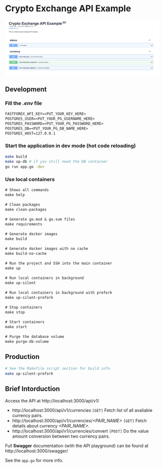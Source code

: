 # Crypto Exchange API Example

![Crypto Exchange API Example](./api-preview.png)

## Development

### Fill the *.env* file

```
FASTFOREX_API_KEY=<PUT_YOUR_KEY_HERE>
POSTGRES_USER=<PUT_YOUR_PG_USERNAME_HERE>
POSTGRES_PASSWORD=<PUT_YOUR_PG_PASSWORD_HERE>
POSTGRES_DB=<PUT_YOUR_PG_DB_NAME_HERE>
POSTGRES_HOST=127.0.0.1
```

### Start the application in dev mode (hot code reloading)


```bash
make build
make up-db # if you still need the DB container
go run app.go -dev
```

### Use local containers

```
# Shows all commands
make help

# Clean packages
make clean-packages

# Generate go.mod & go.sum files
make requirements

# Generate docker images
make build

# Generate docker images with no cache
make build-no-cache

# Run the project and SSH into the main container
make up

# Run local containers in background
make up-silent

# Run local containers in background with prefork
make up-silent-prefork

# Stop containers
make stop

# Start containers
make start

# Purge the database volume
make purge-db-volume
```

## Production

```bash
# See the Makefile script section for build info
make up-silent-prefork
```

## Brief Intorduction
Access the API at http://localhost:3000/api/v1/

* http://localhost:3000/api/v1/currencies `[GET]` Fetch list of all avaliabie currency pairs.
* http://localhost:3000/api/v1/currencies/*<PAIR_NAME>* `[GET]` Fetch details about currency *<PAIR_NAME>*.
* http://localhost:3000/api/v1/currencies/convert `[POST]` Do the value amount conversion between two currency pairs.

Full **Swagger** documentation (with the API playground) can be found at http://localhost:3000/swagger/

See the `app.go` for more info.